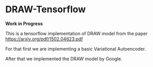 # DRAW-Tensorflow

**Work in Progress**

This is a tensorflow implementation of DRAW model from the paper https://arxiv.org/pdf/1502.04623.pdf

For that first we are implementing a basic Variational Autoencoder.

After that we implemented the DRAW model by Google.

